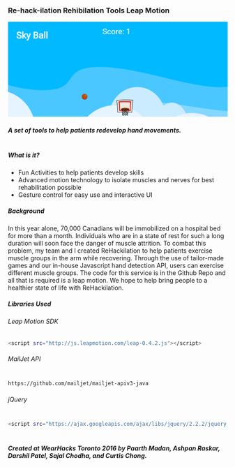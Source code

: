### Re-hack-ilation Rehibilation Tools Leap Motion


<p align="center">
  <img src="demo.png" alt="A photo of one of the rehibilitation activities."/>
</p>


##### A set of tools to help patients redevelop hand movements.
#
#
##### What is it?
- Fun Activities to help patients develop skills
- Advanced motion technology to isolate muscles and nerves for best rehabilitation possible
- Gesture control for easy use and interactive UI

##### Background

In this year alone, 70,000 Canadians will be immobilized on a hospital bed for more than a month. Individuals who are in a state of rest for such a long duration will soon face the danger of muscle attrition. To combat this problem, my team and I created ReHackilation to help patients exercise muscle groups in the arm while recovering. Through the use of tailor-made games and our in-house Javascript hand detection API, users can exercise different muscle groups. The code for this service is in the Github Repo and all that is required is a leap motion. We hope to help bring people to a healthier state of life with ReHackilation.




##### Libraries Used

###### Leap Motion SDK
```sh
<script src="http://js.leapmotion.com/leap-0.4.2.js"></script>
```
###### MailJet API
#
 ```sh
https://github.com/mailjet/mailjet-apiv3-java
```
###### jQuery
#
 ```sh
<script src="https://ajax.googleapis.com/ajax/libs/jquery/2.2.2/jquery.min.js"></script>
```


#
#
##### Created at WearHacks Toronto 2016 by Paarth Madan, Ashpan Raskar, Darshil Patel, Sajal Chodha, and Curtis Chong.
#
#




